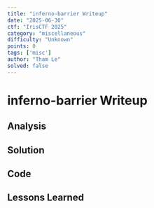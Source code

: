 ```yaml
---
title: "inferno-barrier Writeup"
date: "2025-06-30"
ctf: "IrisCTF 2025"
category: "miscellaneous"
difficulty: "Unknown"
points: 0
tags: ['misc']
author: "Tham Le"
solved: false
---
```


# inferno-barrier Writeup

## Analysis

## Solution

## Code

## Lessons Learned
